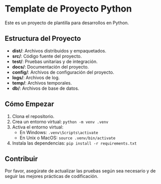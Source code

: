 # Template de Proyecto Python

Este es un proyecto de plantilla para desarrollos en Python.

## Estructura del Proyecto

- **dist/**: Archivos distribuidos y empaquetados.
- **src/**: Código fuente del proyecto.
- **test/**: Pruebas unitarias y de integración.
- **docs/**: Documentación del proyecto.
- **config/**: Archivos de configuración del proyecto.
- **logs/**: Archivos de log.
- **temp/**: Archivos temporales.
- **db/**: Archivos de base de datos.

## Cómo Empezar

1. Clona el repositorio.
2. Crea un entorno virtual: `python -m venv .venv`
3. Activa el entorno virtual:
   - En Windows: `.venv\Scripts\activate`
   - En Unix o MacOS: `source .venv/bin/activate`
4. Instala las dependencias: `pip install -r requirements.txt`

## Contribuir

Por favor, asegúrate de actualizar las pruebas según sea necesario y de seguir las mejores prácticas de codificación.
